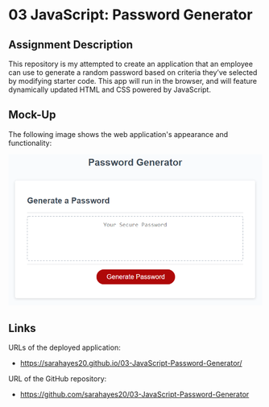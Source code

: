 # 03 JavaScript: Password Generator

## Assignment Description

This repository is my attempted to create an application that an employee can use to generate a random password based on criteria they’ve selected by modifying starter code. This app will run in the browser, and will feature dynamically updated HTML and CSS powered by JavaScript.

## Mock-Up

The following image shows the web application's appearance and functionality:

![password generator demo](./Assets/03-javascript-homework-demo.png)

## Links

URLs of the deployed application:

- https://sarahayes20.github.io/03-JavaScript-Password-Generator/

URL of the GitHub repository:

- https://github.com/sarahayes20/03-JavaScript-Password-Generator
